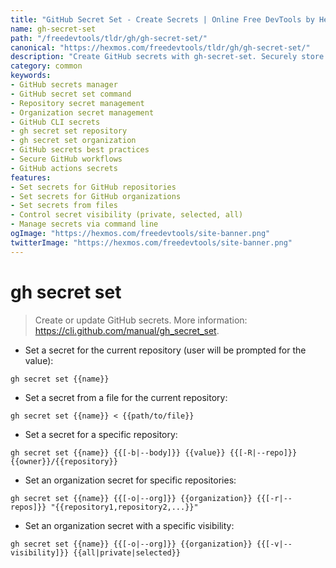 ```yaml
---
title: "GitHub Secret Set - Create Secrets | Online Free DevTools by Hexmos"
name: gh-secret-set
path: "/freedevtools/tldr/gh/gh-secret-set/"
canonical: "https://hexmos.com/freedevtools/tldr/gh/gh-secret-set/"
description: "Create GitHub secrets with gh-secret-set. Securely store sensitive information for repositories and organizations with ease. Free online tool, no registration required."
category: common
keywords:
- GitHub secrets manager
- GitHub secret set command
- Repository secret management
- Organization secret management
- GitHub CLI secrets
- gh secret set repository
- gh secret set organization
- GitHub secrets best practices
- Secure GitHub workflows
- GitHub actions secrets
features:
- Set secrets for GitHub repositories
- Set secrets for GitHub organizations
- Set secrets from files
- Control secret visibility (private, selected, all)
- Manage secrets via command line
ogImage: "https://hexmos.com/freedevtools/site-banner.png"
twitterImage: "https://hexmos.com/freedevtools/site-banner.png"
---
```


# gh secret set

> Create or update GitHub secrets.
> More information: <https://cli.github.com/manual/gh_secret_set>.

- Set a secret for the current repository (user will be prompted for the value):

`gh secret set {{name}}`

- Set a secret from a file for the current repository:

`gh secret set {{name}} < {{path/to/file}}`

- Set a secret for a specific repository:

`gh secret set {{name}} {{[-b|--body]}} {{value}} {{[-R|--repo]}} {{owner}}/{{repository}}`

- Set an organization secret for specific repositories:

`gh secret set {{name}} {{[-o|--org]}} {{organization}} {{[-r|--repos]}} "{{repository1,repository2,...}}"`

- Set an organization secret with a specific visibility:

`gh secret set {{name}} {{[-o|--org]}} {{organization}} {{[-v|--visibility]}} {{all|private|selected}}`
